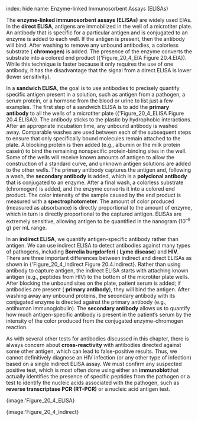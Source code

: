 index: hide
name: Enzyme-linked Immunosorbent Assays (ELISAs)

The  **enzyme-linked immunosorbent assays (ELISAs)** are widely used EIAs. In the  **direct ELISA**, antigens are immobilized in the well of a microtiter plate. An antibody that is specific for a particular antigen and is conjugated to an enzyme is added to each well. If the antigen is present, then the antibody will bind. After washing to remove any unbound antibodies, a colorless substrate ( **chromogen**) is added. The presence of the enzyme converts the substrate into a colored end product ({'Figure_20_4_EIA Figure 20.4.EIA}). While this technique is faster because it only requires the use of one antibody, it has the disadvantage that the signal from a direct ELISA is lower (lower sensitivity).

In a  **sandwich ELISA**, the goal is to use antibodies to precisely quantify specific antigen present in a solution, such as antigen from a pathogen, a serum protein, or a hormone from the blood or urine to list just a few examples. The first step of a sandwich ELISA is to add the  **primary antibody** to all the wells of a microtiter plate ({'Figure_20_4_ELISA Figure 20.4.ELISA}). The antibody sticks to the plastic by hydrophobic interactions. After an appropriate incubation time, any unbound antibody is washed away. Comparable washes are used between each of the subsequent steps to ensure that only specifically bound molecules remain attached to the plate. A blocking protein is then added (e.g., albumin or the milk protein casein) to bind the remaining nonspecific protein-binding sites in the well. Some of the wells will receive known amounts of antigen to allow the construction of a standard curve, and unknown antigen solutions are added to the other wells. The primary antibody captures the antigen and, following a wash, the  **secondary antibody** is added, which is a  **polyclonal antibody** that is conjugated to an enzyme. After a final wash, a colorless substrate (chromogen) is added, and the enzyme converts it into a colored end product. The color intensity of the sample caused by the end product is measured with a  **spectrophotometer**. The amount of color produced (measured as absorbance) is directly proportional to the amount of enzyme, which in turn is directly proportional to the captured antigen. ELISAs are extremely sensitive, allowing antigen to be quantified in the nanogram (10<sup>–9</sup> g) per mL range.

In an  **indirect ELISA**, we quantify antigen-specific antibody rather than antigen. We can use indirect ELISA to detect antibodies against many types of pathogens, including  **Borrelia burgdorferi** ( **Lyme disease**) and  **HIV**. There are three important differences between indirect and direct ELISAs as shown in {'Figure_20_4_Indirect Figure 20.4.Indirect}. Rather than using antibody to capture antigen, the indirect ELISA starts with attaching known antigen (e.g., peptides from HIV) to the bottom of the microtiter plate wells. After blocking the unbound sites on the plate, patient serum is added; if antibodies are present ( **primary antibody**), they will bind the antigen. After washing away any unbound proteins, the secondary antibody with its conjugated enzyme is directed against the primary antibody (e.g., antihuman immunoglobulin). The  **secondary antibody** allows us to quantify how much antigen-specific antibody is present in the patient’s serum by the intensity of the color produced from the conjugated enzyme-chromogen reaction.

As with several other tests for antibodies discussed in this chapter, there is always concern about  **cross-reactivity** with antibodies directed against some other antigen, which can lead to false-positive results. Thus, we cannot definitively diagnose an HIV infection (or any other type of infection) based on a single indirect ELISA assay. We must confirm any suspected positive test, which is most often done using either an  **immunoblot**that actually identifies the presence of specific peptides from the pathogen or a test to identify the nucleic acids associated with the pathogen, such as  **reverse transcriptase PCR (RT-PCR)** or a nucleic acid antigen test.


{image:'Figure_20_4_ELISA}
        


{image:'Figure_20_4_Indirect}
        
